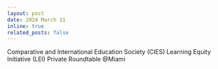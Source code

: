 ```yaml
---
layout: post
date: 2024 March 11
inline: true
related_posts: false
---
```


Comparative and International Education Society (CIES) Learning Equity Initiative (LEI) Private Roundtable @Miami
